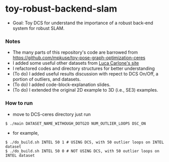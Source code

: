 # toy-robust-backend-slam
- Goal: Toy DCS for understand the importance of a robust back-end system for robust SLAM.

### Notes
- The many parts of this repository's code are barrowed from https://github.com/mpkuse/toy-pose-graph-optimization-ceres
- I added some useful other datasets from [Luca Carlone's site](https://lucacarlone.mit.edu/datasets/) 
- I refactored codes and directory structures for better understanding 
- (To do) I added useful results discussion with repect to DCS On/Off, a portion of outliers, and datasets. 
- (To do) I added code-block-explanation slides.
- (To do) I extended the original 2D example to 3D (i.e., SE3) examples. 

### How to run 
- move to DCS-ceres directory just run 
```
$ ./main DATASET_NAME_WITHOUGH_DOTG2O NUM_OUTLIER_LOOPS DSC_ON
```
- for example, 
```
$ ./do_build.sh INTEL 50 1 # USING DCS, with 50 outlier loops on INTEL dataset
$ ./do_build.sh INTEL 50 0 # NOT USING DCS, with 50 outlier loops on INTEL dataset
```
